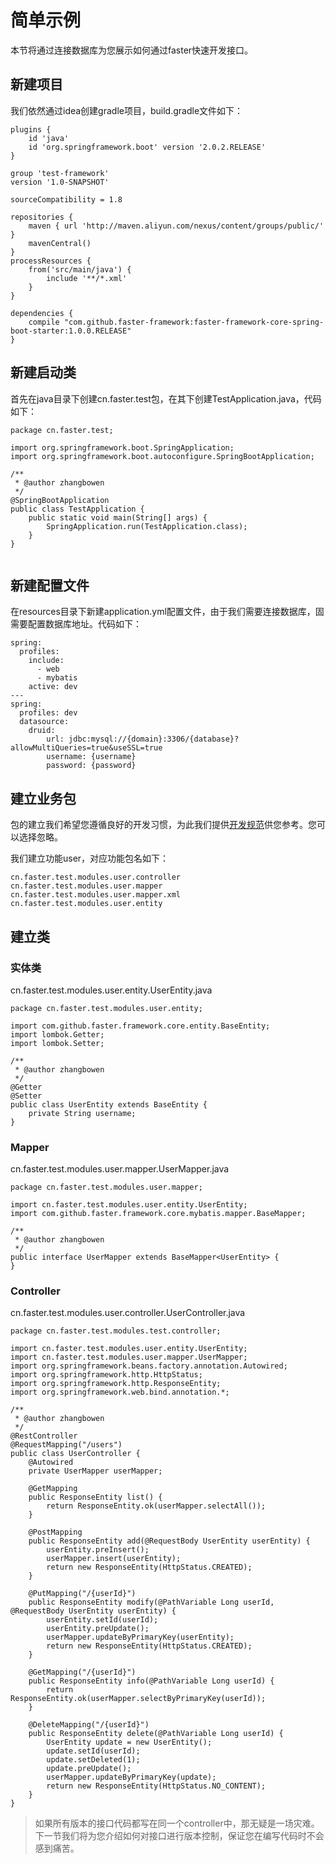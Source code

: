 # 简单示例

本节将通过连接数据库为您展示如何通过faster快速开发接口。

## 新建项目

我们依然通过idea创建gradle项目，build.gradle文件如下：

```
plugins {
    id 'java'
    id 'org.springframework.boot' version '2.0.2.RELEASE'
}

group 'test-framework'
version '1.0-SNAPSHOT'

sourceCompatibility = 1.8

repositories {
    maven { url 'http://maven.aliyun.com/nexus/content/groups/public/' }
    mavenCentral()
}
processResources {
    from('src/main/java') {
        include '**/*.xml'
    }
}

dependencies {
    compile "com.github.faster-framework:faster-framework-core-spring-boot-starter:1.0.0.RELEASE"
}

```

## 新建启动类

首先在java目录下创建cn.faster.test包，在其下创建TestApplication.java，代码如下：

```
package cn.faster.test;

import org.springframework.boot.SpringApplication;
import org.springframework.boot.autoconfigure.SpringBootApplication;

/**
 * @author zhangbowen
 */
@SpringBootApplication
public class TestApplication {
    public static void main(String[] args) {
        SpringApplication.run(TestApplication.class);
    }
}


```

## 新建配置文件

在resources目录下新建application.yml配置文件，由于我们需要连接数据库，固需要配置数据库地址。代码如下：

```
spring:
  profiles:
    include:
      - web
      - mybatis
    active: dev
---
spring:
  profiles: dev
  datasource:
    druid:
        url: jdbc:mysql://{domain}:3306/{database}?allowMultiQueries=true&useSSL=true
        username: {username}
        password: {password}
```


## 建立业务包

包的建立我们希望您遵循良好的开发习惯，为此我们提供[开发规范](../rules/README.md)供您参考。您可以选择忽略。

我们建立功能user，对应功能包名如下：

```
cn.faster.test.modules.user.controller
cn.faster.test.modules.user.mapper
cn.faster.test.modules.user.mapper.xml
cn.faster.test.modules.user.entity
```

## 建立类

### 实体类

cn.faster.test.modules.user.entity.UserEntity.java

```
package cn.faster.test.modules.user.entity;

import com.github.faster.framework.core.entity.BaseEntity;
import lombok.Getter;
import lombok.Setter;

/**
 * @author zhangbowen
 */
@Getter
@Setter
public class UserEntity extends BaseEntity {
    private String username;
}

```

### Mapper

cn.faster.test.modules.user.mapper.UserMapper.java

```
package cn.faster.test.modules.user.mapper;

import cn.faster.test.modules.user.entity.UserEntity;
import com.github.faster.framework.core.mybatis.mapper.BaseMapper;

/**
 * @author zhangbowen
 */
public interface UserMapper extends BaseMapper<UserEntity> {
}

```

### Controller

cn.faster.test.modules.user.controller.UserController.java

```
package cn.faster.test.modules.test.controller;

import cn.faster.test.modules.user.entity.UserEntity;
import cn.faster.test.modules.user.mapper.UserMapper;
import org.springframework.beans.factory.annotation.Autowired;
import org.springframework.http.HttpStatus;
import org.springframework.http.ResponseEntity;
import org.springframework.web.bind.annotation.*;

/**
 * @author zhangbowen
 */
@RestController
@RequestMapping("/users")
public class UserController {
    @Autowired
    private UserMapper userMapper;

    @GetMapping
    public ResponseEntity list() {
        return ResponseEntity.ok(userMapper.selectAll());
    }

    @PostMapping
    public ResponseEntity add(@RequestBody UserEntity userEntity) {
        userEntity.preInsert();
        userMapper.insert(userEntity);
        return new ResponseEntity(HttpStatus.CREATED);
    }

    @PutMapping("/{userId}")
    public ResponseEntity modify(@PathVariable Long userId, @RequestBody UserEntity userEntity) {
        userEntity.setId(userId);
        userEntity.preUpdate();
        userMapper.updateByPrimaryKey(userEntity);
        return new ResponseEntity(HttpStatus.CREATED);
    }

    @GetMapping("/{userId}")
    public ResponseEntity info(@PathVariable Long userId) {
        return ResponseEntity.ok(userMapper.selectByPrimaryKey(userId));
    }

    @DeleteMapping("/{userId}")
    public ResponseEntity delete(@PathVariable Long userId) {
        UserEntity update = new UserEntity();
        update.setId(userId);
        update.setDeleted(1);
        update.preUpdate();
        userMapper.updateByPrimaryKey(update);
        return new ResponseEntity(HttpStatus.NO_CONTENT);
    }
}

```


> 如果所有版本的接口代码都写在同一个controller中，那无疑是一场灾难。下一节我们将为您介绍如何对接口进行版本控制，保证您在编写代码时不会感到痛苦。